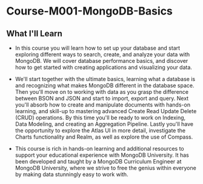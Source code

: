 # Course-M001-MongoDB-Basics

## What I'll Learn

- In this course you will learn how to set up your database and start exploring different ways to search, create, and analyze your data with MongoDB. We will cover database performance basics, and discover how to get started with creating applications and visualizing your data.

- We'll start together with the ultimate basics, learning what a database is and recognizing what makes MongoDB different in the database space. Then you'll move on to working with data as you grasp the difference between BSON and JSON and start to import, export and query. Next you'll absorb how to create and manipulate documents with hands-on learning, and skill-up to mastering advanced Create Read Update Delete (CRUD) operations. By this time you'll be ready to work on Indexing, Data Modeling, and creating an Aggregation Pipeline. Lastly you'll have the opportunity to explore the Atlas UI in more detail, investigate the Charts functionality and Realm, as well as explore the use of Compass.

- This course is rich in hands-on learning and additional resources to support your educational experience with MongoDB University. It has been developed and taught by a MongoDB Curriculum Engineer at MongoDB University, where we strive to free the genius within everyone by making data stunningly easy to work with.
